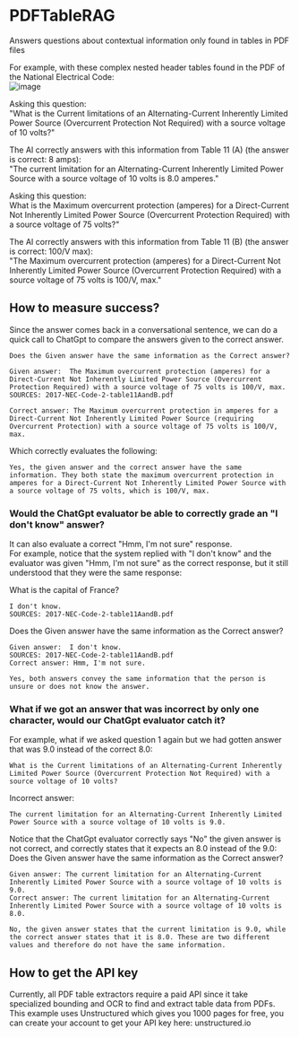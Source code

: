 # PDFTableRAG
Answers questions about contextual information only found in tables in PDF files

For example, with these complex nested header tables found in the PDF of the National Electrical Code:  
![image](https://github.com/rcorvus/PDFTableRAG/assets/5025458/cb02f88f-28fb-46a8-b31f-c4739b465dcf)

Asking this question:  
"What is the Current limitations of an Alternating-Current Inherently Limited Power Source (Overcurrent Protection Not Required) with a source voltage of 10 volts?"  

The AI correctly answers with this information from Table 11 (A) (the answer is correct: 8 amps):  
"The current limitation for an Alternating-Current Inherently Limited Power Source with a source voltage of 10 volts is 8.0 amperes."  

Asking this question:  
What is the Maximum overcurrent protection (amperes) for a Direct-Current Not Inherently Limited Power Source (Overcurrent Protection Required) with a source voltage of 75 volts?"  

The AI correctly answers with this information from Table 11 (B) (the answer is correct: 100/V max):  
"The Maximum overcurrent protection (amperes) for a Direct-Current Not Inherently Limited Power Source (Overcurrent Protection Required) with a source voltage of 75 volts is 100/V, max."  

## How to measure success?

Since the answer comes back in a conversational sentence, we can do a quick call to ChatGpt to compare the answers given to the correct answer.  

```
Does the Given answer have the same information as the Correct answer?  

Given answer:  The Maximum overcurrent protection (amperes) for a Direct-Current Not Inherently Limited Power Source (Overcurrent Protection Required) with a source voltage of 75 volts is 100/V, max.  
SOURCES: 2017-NEC-Code-2-table11AandB.pdf  

Correct answer: The Maximum overcurrent protection in amperes for a Direct-Current Not Inherently Limited Power Source (requiring Overcurrent Protection) with a source voltage of 75 volts is 100/V, max.  
```

Which correctly evaluates the following:  
```
Yes, the given answer and the correct answer have the same information. They both state the maximum overcurrent protection in amperes for a Direct-Current Not Inherently Limited Power Source with a source voltage of 75 volts, which is 100/V, max.  
```
### Would the ChatGpt evaluator be able to correctly grade an "I don't know" answer?
It can also evaluate a correct "Hmm, I'm not sure" response.  
For example, notice that the system replied with "I don't know" and the evaluator was given "Hmm, I'm not sure" as the correct response, but it still understood that they were the same response:  

What is the capital of France?  
```
I don't know.  
SOURCES: 2017-NEC-Code-2-table11AandB.pdf
```

Does the Given answer have the same information as the Correct answer?  
```
Given answer:  I don't know.  
SOURCES: 2017-NEC-Code-2-table11AandB.pdf  
Correct answer: Hmm, I'm not sure.  
```
```
Yes, both answers convey the same information that the person is unsure or does not know the answer.
```

### What if we got an answer that was incorrect by only one character, would our ChatGpt evaluator catch it?

For example, what if we asked question 1 again but we had gotten answer that was 9.0 instead of the correct 8.0:  
```
What is the Current limitations of an Alternating-Current Inherently Limited Power Source (Overcurrent Protection Not Required) with a source voltage of 10 volts?
```
Incorrect answer:  
```
The current limitation for an Alternating-Current Inherently Limited Power Source with a source voltage of 10 volts is 9.0.
```  

Notice that the ChatGpt evaluator correctly says "No" the given answer is not correct, and correctly states that it expects an 8.0 instead of the 9.0:  
Does the Given answer have the same information as the Correct answer?  
```
Given answer: The current limitation for an Alternating-Current Inherently Limited Power Source with a source voltage of 10 volts is 9.0.
Correct answer: The current limitation for an Alternating-Current Inherently Limited Power Source with a source voltage of 10 volts is 8.0.

No, the given answer states that the current limitation is 9.0, while the correct answer states that it is 8.0. These are two different values and therefore do not have the same information.
```


## How to get the API key  
Currently, all PDF table extractors require a paid API since it take specialized bounding and OCR to find and extract table data from PDFs. This example uses Unstructured which gives you 1000 pages for free, you can create your account to get your API key here: unstructured.io  
